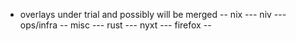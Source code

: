 - overlays under trial and possibly will be merged
-- nix
--- niv
--- ops/infra
-- misc 
--- rust
--- nyxt
--- firefox
-- 

